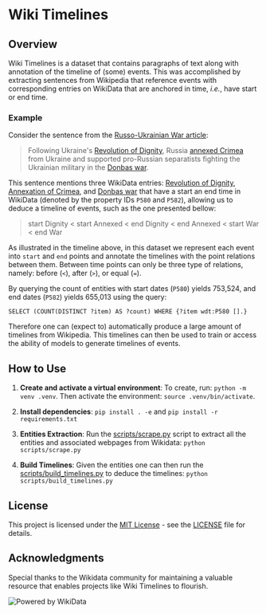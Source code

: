 # Wiki Timelines

## Overview

Wiki Timelines is a dataset that contains paragraphs of text along with annotation of the timeline of (some) events. This was accomplished by extracting sentences from Wikipedia that reference events with corresponding entries on WikiData that are anchored in time, *i.e.*, have start or end time. 

### Example

Consider the sentence from the [Russo-Ukrainian War article](https://en.wikipedia.org/wiki/Russo-Ukrainian_War):

> Following Ukraine's [Revolution of Dignity](https://en.wikipedia.org/wiki/Revolution_of_Dignity), Russia [annexed Crimea](https://en.wikipedia.org/wiki/Annexation_of_Crimea_by_the_Russian_Federation) from Ukraine and supported pro-Russian separatists fighting the Ukrainian military in the [Donbas war](https://en.wikipedia.org/wiki/War_in_Donbas).

This sentence mentions three WikiData entries: [Revolution of Dignity](https://www.wikidata.org/wiki/Q15733401), [Annexation of Crimea](https://www.wikidata.org/wiki/Q15920546), and [Donbas war](https://www.wikidata.org/wiki/Q16335075) that have a start an end time in WikiData (denoted by the property IDs `P580` and `P582`), allowing us to deduce a timeline of events, such as the one presented bellow:

> start Dignity < start Annexed < end Dignity < end Annexed < start War < end War  

As illustrated in the timeline above, in this dataset we represent each event into `start` and `end` points and annotate the timelines with the point relations between them. Between time points can only be three type of relations, namely: before (`<`), after (`>`), or equal (`=`).
 
 
By querying the count of entities with start dates (`P580`) yields 753,524, and end dates (`P582`) yields 655,013 using the query: 

```sparql
SELECT (COUNT(DISTINCT ?item) AS ?count) WHERE {?item wdt:P580 [].}
```

Therefore one can (expect to) automatically produce a large amount of timelines from  Wikipedia. This timelines can then be used to train or access the ability of models to generate timelines of events.  

## How to Use


1. **Create and activate a virtual environment**: To create, run: `python -m venv .venv`.  Then activate the environment: `source .venv/bin/activate`.

2. **Install dependencies**: `pip install . -e` and `pip install -r requirements.txt`    

3. **Entities Extraction**: Run the [scripts/scrape.py](scripts/scrape.py) script to extract all the entities and associated webpages from Wikidata:  `python scripts/scrape.py`

4. **Build Timelines**: Given the entities one can then run the [scripts/build_timelines.py](scripts/build_timeline.py) to deduce the timelines: `python scripts/build_timelines.py`


## License

This project is licensed under the [MIT License](LICENSE) - see the [LICENSE](LICENSE) file for details.

## Acknowledgments

Special thanks to the Wikidata community for maintaining a valuable resource that enables projects like Wiki Timelines to flourish. 

![Powered by WikiData](https://upload.wikimedia.org/wikipedia/commons/thumb/a/ae/Wikidata_Stamp_Rec_Dark.svg/240px-Wikidata_Stamp_Rec_Dark.svg.png)
